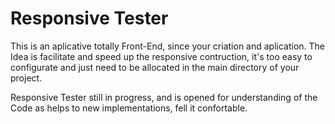 Responsive Tester
=================

This is an aplicative totally Front-End, since your criation and aplication. The Idea is facilitate and speed up the responsive contruction, it's too easy to configurate and just need to be allocated in the main directory of your project.

Responsive Tester still in progress, and is opened for understanding of the Code as helps to new implementations, fell it confortable.
